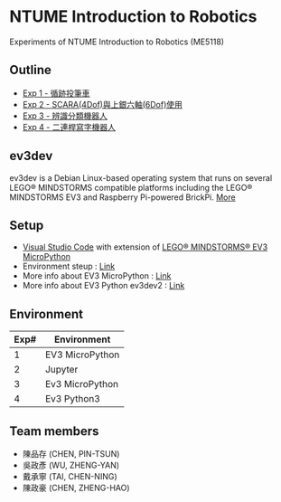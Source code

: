 # NTUME Introduction to Robotics
Experiments of NTUME Introduction to Robotics (ME5118)

## Outline
* [Exp 1 - 循跡投筆車](Exp1/README.md)
* [Exp 2 - SCARA(4Dof)與上銀六軸(6Dof)使用](Exp2/README.md)
* [Exp 3 - 辨識分類機器人](Exp3/README.md)
* [Exp 4 - 二連桿寫字機器人](Exp4/README.md)

## ev3dev
ev3dev is a Debian Linux-based operating system that runs on several LEGO® MINDSTORMS compatible platforms including the LEGO® MINDSTORMS EV3 and Raspberry Pi-powered BrickPi. [More](https://www.ev3dev.org/)

## Setup
* [Visual Studio Code](https://code.visualstudio.com/) with extension of [LEGO® MINDSTORMS® EV3 MicroPython](https://marketplace.visualstudio.com/items?itemName=lego-education.ev3-micropython) 
* Environment steup : [Link](https://education.lego.com/en-us/product-resources/mindstorms-ev3/teacher-resources/python-for-ev3)
* More info about EV3 MicroPython : [Link](https://pybricks.com/ev3-micropython/index.html)
* More info about EV3 Python ev3dev2 : [Link](https://github.com/ev3dev/ev3dev-lang-python)

## Environment
|Exp#|Environment|
|-|-|
|1|EV3 MicroPython|
|2|Jupyter|
|3|Ev3 MicroPython|
|4|Ev3 Python3|

## Team members
* 陳品存 (CHEN, PIN-TSUN)
* 吳政彥 (WU, ZHENG-YAN)
* 戴承寧 (TAI, CHEN-NING)
* 陳政豪 (CHEN, ZHENG-HAO)
